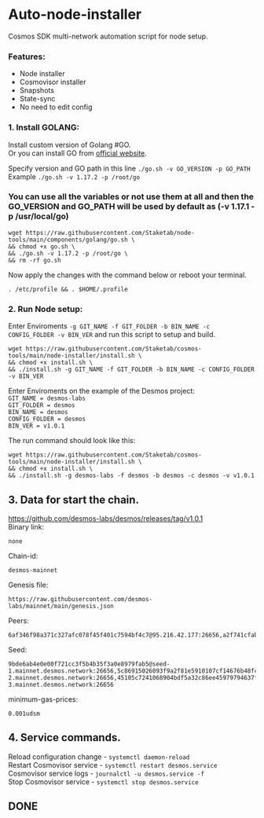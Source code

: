 # Auto-node-installer
Cosmos SDK multi-network automation script for node setup.  
### Features:  
- Node installer
- Cosmovisor installer
- Snapshots
- State-sync
- No need to edit config

### 1. Install GOLANG:
Install custom version of Golang #GO.  
Or you can install GO from [official website](https://golang.org/doc/install).  

Specify version and GO path in this line `./go.sh -v GO_VERSION -p GO_PATH`  
Example `./go.sh -v 1.17.2 -p /root/go`  

### You can use all the variables or not use them at all and then the GO_VERSION and GO_PATH will be used by default as (-v 1.17.1 -p /usr/local/go)  

```
wget https://raw.githubusercontent.com/Staketab/node-tools/main/components/golang/go.sh \
&& chmod +x go.sh \
&& ./go.sh -v 1.17.2 -p /root/go \
&& rm -rf go.sh
```
Now apply the changes with the command below or reboot your terminal.  
```
. /etc/profile && . $HOME/.profile
```

### 2. Run Node setup:
Enter Enviroments `-g GIT_NAME -f GIT_FOLDER -b BIN_NAME -c CONFIG_FOLDER -v BIN_VER` and run this script to setup and build.  
```
wget https://raw.githubusercontent.com/Staketab/cosmos-tools/main/node-installer/install.sh \
&& chmod +x install.sh \
&& ./install.sh -g GIT_NAME -f GIT_FOLDER -b BIN_NAME -c CONFIG_FOLDER -v BIN_VER
```
Enter Enviroments on the example of the Desmos project:  
`GIT_NAME = desmos-labs`  
`GIT_FOLDER = desmos`  
`BIN_NAME = desmos`  
`CONFIG_FOLDER = desmos`  
`BIN_VER = v1.0.1`

The run command should look like this:
```
wget https://raw.githubusercontent.com/Staketab/cosmos-tools/main/node-installer/install.sh \
&& chmod +x install.sh \
&& ./install.sh -g desmos-labs -f desmos -b desmos -c desmos -v v1.0.1
```

## 3. Data for start the chain. 
https://github.com/desmos-labs/desmos/releases/tag/v1.0.1  
Binary link:
```
none
```
Chain-id:
```
desmos-mainnet
```  
Genesis file:
```
https://raw.githubusercontent.com/desmos-labs/mainnet/main/genesis.json
```
Peers:
```
6af346f98a371c327afc078f45f401c7594bf4c7@95.216.42.177:26656,a2f741cfabd08d5393af119485202f5de8ccaaf8@136.243.5.13:26656,2cfcc59cc95139a35fe8afb6462af3d36e45c5ce@135.181.181.121:36656,fae2ffd80edc88ec47dac9346df53107ae1e4b7d@157.90.7.48:26656
```
Seed:
```
9bde6ab4e0e00f721cc3f5b4b35f3a0e8979fab5@seed-1.mainnet.desmos.network:26656,5c86915026093f9a2f81e5910107cf14676b48fc@seed-2.mainnet.desmos.network:26656,45105c7241068904bdf5a32c86ee45979794637f@seed-3.mainnet.desmos.network:26656
```
minimum-gas-prices:
```
0.001udsm
```

## 4. Service commands.
Reload configuration change - `systemctl daemon-reload`  
Restart Cosmovisor service - `systemctl restart desmos.service`  
Cosmovisor service logs - `journalctl -u desmos.service -f`  
Stop Cosmovisor service - `systemctl stop desmos.service`  

## DONE
